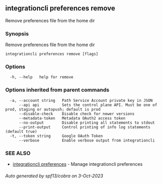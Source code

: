 ## integrationcli preferences remove

Remove preferences file from the home dir

### Synopsis

Remove preferences file from the home dir

```
integrationcli preferences remove [flags]
```

### Options

```
  -h, --help   help for remove
```

### Options inherited from parent commands

```
  -a, --account string   Path Service Account private key in JSON
      --api api          Sets the control plane API. Must be one of prod, staging or autopush; default is prod
      --disable-check    Disable check for newer versions
      --metadata-token   Metadata OAuth2 access token
      --no-output        Disable printing all statements to stdout
      --print-output     Control printing of info log statements (default true)
  -t, --token string     Google OAuth Token
      --verbose          Enable verbose output from integrationcli
```

### SEE ALSO

* [integrationcli preferences](integrationcli_preferences.md)	 - Manage integrationcli preferences

###### Auto generated by spf13/cobra on 3-Oct-2023
